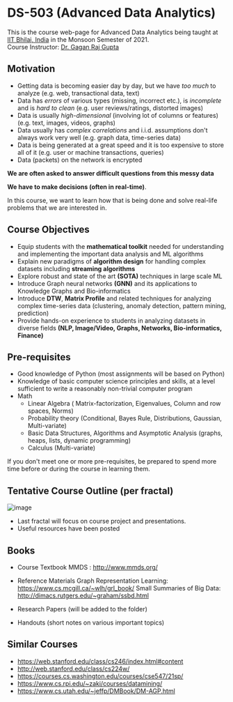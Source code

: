 # DS-503 (Advanced Data Analytics)

This is the course web-page for Advanced Data Analytics being taught at [IIT Bhilai, India](https://www.iitbhilai.ac.in/index.php) in the Monsoon Semester of 2021.
<br> Course Instructor: [Dr. Gagan Raj Gupta ](https://www.iitbhilai.ac.in/index.php?pid=gagan)

Motivation
----------

* Getting data is becoming easier day by day, but we have _too much_ to analyze (e.g. web, transactional data, text)
* Data has _errors_ of various types (missing, incorrect etc.), is _incomplete_ and is _hard to clean_ (e.g. user reviews/ratings, distorted images) 
* Data is usually _high-dimensional_ (involving lot of columns or features) (e.g. text, images, videos, graphs)
* Data usually has _complex correlations_ and i.i.d. assumptions don't always work very well (e.g. graph data, time-series data) 
* Data is being generated at a great speed and it is too expensive to store all of it (e.g. user or machine transactions, queries)
* Data (packets) on the network is encrypted 

__We are often asked to answer difficult questions from this messy data__

__We have to make decisions (often in real-time)__. 

In this course, we want to learn how that is being done and solve real-life problems that we are interested in.

Course Objectives
-----------------

* Equip students with the __mathematical toolkit__ needed for understanding and implementing the important data analysis and ML algorithms
* Explain new paradigms of __algorithm design__ for handling complex datasets including __streaming algorithms__
* Explore robust and state of the art __(SOTA)__ techniques in large scale ML
* Introduce Graph neural networks __(GNN)__ and its applications to Knowledge Graphs and Bio-informatics
* Introduce __DTW__, __Matrix Profile__ and related techniques for analyzing complex time-series data (clustering, anomaly detection, pattern mining, prediction)
* Provide hands-on experience to students in analyzing datasets in diverse fields __(NLP, Image/Video, Graphs, Networks, Bio-informatics, Finance)__


Pre-requisites
--------------
* Good knowledge of Python (most assignments will be based on Python)
* Knowledge of basic computer science principles and skills, at a level sufficient to write a reasonably non-trivial computer program 
* Math
  * Linear Algebra ( Matrix-factorization, Eigenvalues, Column and row spaces, Norms)
  * Probability theory (Conditional, Bayes Rule, Distributions, Gaussian, Multi-variate) 
  * Basic Data Structures, Algorithms and Asymptotic Analysis (graphs, heaps, lists, dynamic programming)
  * Calculus (Multi-variate)
  
If you don't meet one or more pre-requisites, be prepared to spend more time before or during the course in learning them.

Tentative Course Outline (per fractal)
--------------------------------------


![image](https://user-images.githubusercontent.com/79624301/125885925-07826a96-29d8-4833-aeb5-79bb29330acc.png)

* Last fractal will focus on course project and presentations.
* Useful resources have been posted 

Books
-----
* Course Textbook
  MMDS : http://www.mmds.org/
  
* Reference Materials
  Graph Representation Learning: https://www.cs.mcgill.ca/~wlh/grl_book/
  Small Summaries of Big Data: http://dimacs.rutgers.edu/~graham/ssbd.html
  
* Research Papers (will be added to the folder)
* Handouts (short notes on various important topics)

Similar Courses
----------------
* https://web.stanford.edu/class/cs246/index.html#content
* http://web.stanford.edu/class/cs224w/
* https://courses.cs.washington.edu/courses/cse547/21sp/
* https://www.cs.rpi.edu/~zaki/courses/datamining/
* https://www.cs.utah.edu/~jeffp/DMBook/DM-AGP.html



